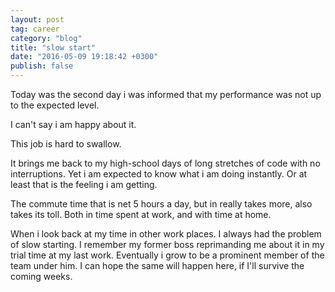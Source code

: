 ```yaml
---
layout: post
tag: career
category: "blog"
title: "slow start"
date: "2016-05-09 19:18:42 +0300"
publish: false
---
```

Today was the second day i was informed that my performance was not up to the expected level.

I can't say i am happy about it.

This job is hard to swallow.

It brings me back to my high-school days of long stretches of code with no interruptions.
Yet i am expected to know what i am doing instantly. Or at least that is the feeling i am getting.

The commute time that is net 5 hours a day, but in really takes more, also takes its toll. Both in time spent at work, and with time at home.

When i look back at my time in other work places. I always had the problem of slow starting. I remember my former boss reprimanding me about it in my trial time at my last work. Eventually i grow to be a prominent member of the team under him.
I can hope the same will happen here, if I'll survive the coming weeks.
